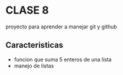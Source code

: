 # CLASE 8
proyecto para aprender a manejar git y github

## Caracteristicas 
* funcion que suma 5 enteros de una lista
* manejo de listas